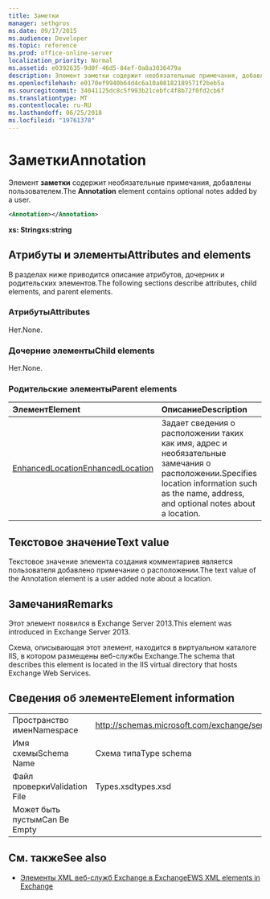 ```yaml
---
title: Заметки
manager: sethgros
ms.date: 09/17/2015
ms.audience: Developer
ms.topic: reference
ms.prod: office-online-server
localization_priority: Normal
ms.assetid: e0392635-9d0f-46d5-84ef-0a8a3036479a
description: Элемент заметки содержит необязательные примечания, добавлены пользователем.
ms.openlocfilehash: e0170ef9940b64d4c6a10a08182189571f2beb5a
ms.sourcegitcommit: 34041125dc8c5f993b21cebfc4f8b72f0fd2cb6f
ms.translationtype: MT
ms.contentlocale: ru-RU
ms.lasthandoff: 06/25/2018
ms.locfileid: "19761378"
---
```

# <a name="annotation"></a><span data-ttu-id="e8d57-103">Заметки</span><span class="sxs-lookup"><span data-stu-id="e8d57-103">Annotation</span></span>

<span data-ttu-id="e8d57-104">Элемент **заметки** содержит необязательные примечания, добавлены пользователем.</span><span class="sxs-lookup"><span data-stu-id="e8d57-104">The **Annotation** element contains optional notes added by a user.</span></span> 
  
```XML
<Annotation></Annotation>
```

 <span data-ttu-id="e8d57-105">**xs: String**</span><span class="sxs-lookup"><span data-stu-id="e8d57-105">**xs:string**</span></span>
## <a name="attributes-and-elements"></a><span data-ttu-id="e8d57-106">Атрибуты и элементы</span><span class="sxs-lookup"><span data-stu-id="e8d57-106">Attributes and elements</span></span>

<span data-ttu-id="e8d57-107">В разделах ниже приводится описание атрибутов, дочерних и родительских элементов.</span><span class="sxs-lookup"><span data-stu-id="e8d57-107">The following sections describe attributes, child elements, and parent elements.</span></span>
  
### <a name="attributes"></a><span data-ttu-id="e8d57-108">Атрибуты</span><span class="sxs-lookup"><span data-stu-id="e8d57-108">Attributes</span></span>

<span data-ttu-id="e8d57-109">Нет.</span><span class="sxs-lookup"><span data-stu-id="e8d57-109">None.</span></span>
  
### <a name="child-elements"></a><span data-ttu-id="e8d57-110">Дочерние элементы</span><span class="sxs-lookup"><span data-stu-id="e8d57-110">Child elements</span></span>

<span data-ttu-id="e8d57-111">Нет.</span><span class="sxs-lookup"><span data-stu-id="e8d57-111">None.</span></span>
  
### <a name="parent-elements"></a><span data-ttu-id="e8d57-112">Родительские элементы</span><span class="sxs-lookup"><span data-stu-id="e8d57-112">Parent elements</span></span>

|<span data-ttu-id="e8d57-113">**Элемент**</span><span class="sxs-lookup"><span data-stu-id="e8d57-113">**Element**</span></span>|<span data-ttu-id="e8d57-114">**Описание**</span><span class="sxs-lookup"><span data-stu-id="e8d57-114">**Description**</span></span>|
|:-----|:-----|
|[<span data-ttu-id="e8d57-115">EnhancedLocation</span><span class="sxs-lookup"><span data-stu-id="e8d57-115">EnhancedLocation</span></span>](enhancedlocation.md) <br/> |<span data-ttu-id="e8d57-116">Задает сведения о расположении таких как имя, адрес и необязательные замечания о расположении.</span><span class="sxs-lookup"><span data-stu-id="e8d57-116">Specifies location information such as the name, address, and optional notes about a location.</span></span>  <br/> |
   
## <a name="text-value"></a><span data-ttu-id="e8d57-117">Текстовое значение</span><span class="sxs-lookup"><span data-stu-id="e8d57-117">Text value</span></span>

<span data-ttu-id="e8d57-118">Текстовое значение элемента создания комментариев является пользователя добавлено примечание о расположении.</span><span class="sxs-lookup"><span data-stu-id="e8d57-118">The text value of the Annotation element is a user added note about a location.</span></span>
  
## <a name="remarks"></a><span data-ttu-id="e8d57-119">Замечания</span><span class="sxs-lookup"><span data-stu-id="e8d57-119">Remarks</span></span>

<span data-ttu-id="e8d57-120">Этот элемент появился в Exchange Server 2013.</span><span class="sxs-lookup"><span data-stu-id="e8d57-120">This element was introduced in Exchange Server 2013.</span></span>
  
<span data-ttu-id="e8d57-121">Схема, описывающая этот элемент, находится в виртуальном каталоге IIS, в котором размещены веб-службы Exchange.</span><span class="sxs-lookup"><span data-stu-id="e8d57-121">The schema that describes this element is located in the IIS virtual directory that hosts Exchange Web Services.</span></span>
  
## <a name="element-information"></a><span data-ttu-id="e8d57-122">Сведения об элементе</span><span class="sxs-lookup"><span data-stu-id="e8d57-122">Element information</span></span>

|||
|:-----|:-----|
|<span data-ttu-id="e8d57-123">Пространство имен</span><span class="sxs-lookup"><span data-stu-id="e8d57-123">Namespace</span></span>  <br/> |http://schemas.microsoft.com/exchange/services/2006/types  <br/> |
|<span data-ttu-id="e8d57-124">Имя схемы</span><span class="sxs-lookup"><span data-stu-id="e8d57-124">Schema Name</span></span>  <br/> |<span data-ttu-id="e8d57-125">Схема типа</span><span class="sxs-lookup"><span data-stu-id="e8d57-125">Type schema</span></span>  <br/> |
|<span data-ttu-id="e8d57-126">Файл проверки</span><span class="sxs-lookup"><span data-stu-id="e8d57-126">Validation File</span></span>  <br/> |<span data-ttu-id="e8d57-127">Types.xsd</span><span class="sxs-lookup"><span data-stu-id="e8d57-127">types.xsd</span></span>  <br/> |
|<span data-ttu-id="e8d57-128">Может быть пустым</span><span class="sxs-lookup"><span data-stu-id="e8d57-128">Can Be Empty</span></span>  <br/> ||
   
## <a name="see-also"></a><span data-ttu-id="e8d57-129">См. также</span><span class="sxs-lookup"><span data-stu-id="e8d57-129">See also</span></span>

- [<span data-ttu-id="e8d57-130">Элементы XML веб-служб Exchange в Exchange</span><span class="sxs-lookup"><span data-stu-id="e8d57-130">EWS XML elements in Exchange</span></span>](ews-xml-elements-in-exchange.md)

